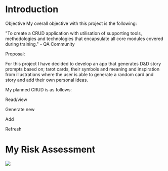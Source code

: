 # **Introduction**


Objective
My overall objective with this project is the following:

"To create a CRUD application with utilisation of supporting tools,
methodologies and technologies that encapsulate all core modules
covered during training." - QA Community

Proposal:

For this project I have decided to develop an app that generates D&D story prompts based on; tarot cards, their symbols and meaning and inspiration from illustrations where the user is able to generate a random card and story and add their own personal ideas.

My planned CRUD is as follows:

Read/view

Generate new

Add

Refresh





<p align="center">
  
# **My Risk Assessment**
  </p>
  
![](https://i.imgur.com/RRHV86p.png)
